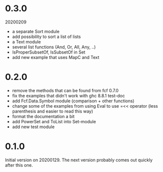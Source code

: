 
# 0.3.0

20200209

 - a separate Sort module
 - add possibility to sort a list of lists
 - a Text module
 - several list functions (And, Or, All, Any, ..)
 - IsProperSubsetOf, IsSubsetOf in Set
 - add new example that uses MapC and Text

# 0.2.0

 - remove the methods that can be found from fcf 0.7.0
 - fix the examples that didn't work with ghc 8.8.1 test-doc
 - add Fcf.Data.Symbol module (comparison + other functions)
 - change some of the examples from using Eval to use =<< operator
   (less parenthesis and easier to read this way)
 - format the documentation a bit
 - add PowerSet and ToList into Set-module
 - add new test module

# 0.1.0

Initial version on 20200129. The next version probably comes out quickly after 
this one.
